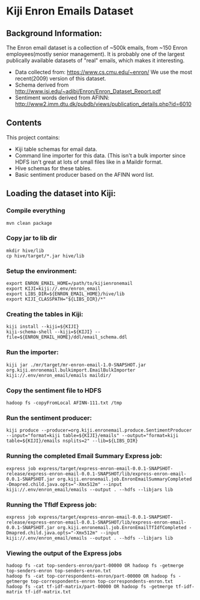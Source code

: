 Kiji Enron Emails Dataset
=========================

## Background Information:

The Enron email dataset is a collection of ~500k emails, from ~150 Enron employees(mostly senior management).
It is probably one of the largest publically available datasets of "real" emails, which makes it interesting.

* Data collected from: https://www.cs.cmu.edu/~enron/
We use the most recent(2009) version of this dataset.
* Schema derived from http://www.isi.edu/~adibi/Enron/Enron_Dataset_Report.pdf
* Sentiment words derived from AFINN: http://www2.imm.dtu.dk/pubdb/views/publication_details.php?id=6010

## Contents

This project contains:
* Kiji table schemas for email data.
* Command line importer for this data.  (This isn't a bulk importer since HDFS isn't great at lots of 
small files like in a Maildir format.
* Hive schemas for these tables.
* Basic sentiment producer based on the AFINN word list.

## Loading the dataset into Kiji:

### Compile everything
    mvn clean package

### Copy jar to lib dir
    mkdir hive/lib
    cp hive/target/*.jar hive/lib

### Setup the environment:

    export ENRON_EMAIL_HOME=/path/to/kijienronemail
    export KIJI=kiji://.env/enron_email
    export LIBS_DIR=${ENRON_EMAIL_HOME}/hive/lib
    export KIJI_CLASSPATH="${LIBS_DIR}/*"
  
### Creating the tables in Kiji:

    kiji install --kiji=${KIJI}
    kiji-schema-shell --kiji=${KIJI} --file=${ENRON_EMAIL_HOME}/ddl/email_schema.ddl

### Run the importer:

    kiji jar ./mr/target/mr-enron-email-1.0-SNAPSHOT.jar org.kiji.enronemail.bulkimport.EmailBulkImporter kiji://.env/enron_email/emails maildir/

### Copy the sentiment file to HDFS

    hadoop fs -copyFromLocal AFINN-111.txt /tmp

### Run the sentiment producer:

    kiji produce --producer=org.kiji.enronemail.produce.SentimentProducer --input="format=kiji table=${KIJI}/emails" --output="format=kiji table=${KIJI}/emails nsplits=2" --lib=${LIBS_DIR}

### Running the completed Email Summary Express job:

    express job express/target/express-enron-email-0.0.1-SNAPSHOT-release/express-enron-email-0.0.1-SNAPSHOT/lib/express-enron-email-0.0.1-SNAPSHOT.jar org.kiji.enronemail.job.EnronEmailSummaryCompleted -Dmapred.child.java.opts="-Xmx512m" --input kiji://.env/enron_email/emails --output . --hdfs --libjars lib
    
### Running the TfIdf Express job:

    express job express/target/express-enron-email-0.0.1-SNAPSHOT-release/express-enron-email-0.0.1-SNAPSHOT/lib/express-enron-email-0.0.1-SNAPSHOT.jar org.kiji.enronemail.job.EnronEmailTfIdfCompleted -Dmapred.child.java.opts="-Xmx512m" --input kiji://.env/enron_email/emails --output . --hdfs --libjars lib

### Viewing the output of the Express jobs

    hadoop fs -cat top-senders-enron/part-00000 OR hadoop fs -getmerge top-senders-enron top-senders-enron.txt
    hadoop fs -cat top-correspondents-enron/part-00000 OR hadoop fs -getmerge top-correspondents-enron top-correspondents-enron.txt
    hadoop fs -cat tf-idf-matrix/part-00000 OR hadoop fs -getmerge tf-idf-matrix tf-idf-matrix.txt